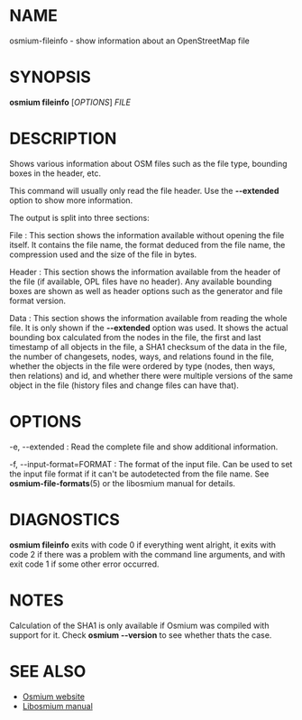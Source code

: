 
# NAME

osmium-fileinfo - show information about an OpenStreetMap file


# SYNOPSIS

**osmium fileinfo** \[*OPTIONS*\] *FILE*


# DESCRIPTION

Shows various information about OSM files such as the file type, bounding boxes
in the header, etc.

This command will usually only read the file header. Use the **--extended**
option to show more information.

The output is split into three sections:

File
:   This section shows the information available without opening the
    file itself. It contains the file name, the format deduced from the
    file name, the compression used and the size of the file in bytes.

Header
:   This section shows the information available from the header of
    the file (if available, OPL files have no header). Any available
    bounding boxes are shown as well as header options such as the
    generator and file format version.

Data
:   This section shows the information available from reading the whole
    file. It is only shown if the **--extended** option was used. It
    shows the actual bounding box calculated from the nodes in the file,
    the first and last timestamp of all objects in the file, a SHA1
    checksum of the data in the file, the number of changesets, nodes,
    ways, and relations found in the file, whether the objects in the
    file were ordered by type (nodes, then ways, then relations) and
    id, and whether there were multiple versions of the same object in
    the file (history files and change files can have that).


# OPTIONS

-e, --extended
:   Read the complete file and show additional information.

-f, --input-format=FORMAT
:   The format of the input file. Can be used to set the input file format
    if it can't be autodetected from the file name.
    See **osmium-file-formats**(5) or the libosmium manual for details.


# DIAGNOSTICS

**osmium fileinfo** exits with code 0 if everything went alright, it exits
with code 2 if there was a problem with the command line arguments,
and with exit code 1 if some other error occurred.


# NOTES

Calculation of the SHA1 is only available if Osmium was compiled with support
for it. Check **osmium --version** to see whether thats the case.


# SEE ALSO

* [Osmium website](http://osmcode.org/osmium)
* [Libosmium manual](http://osmcode.org/libosmium/manual/libosmium-manual.html)

